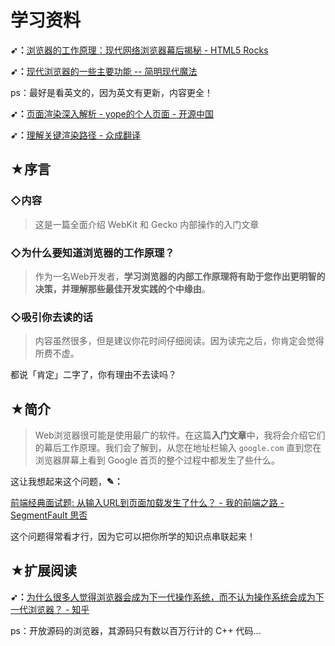 # 学习资料

**➹：**[浏览器的工作原理：现代网络浏览器幕后揭秘 - HTML5 Rocks](https://www.html5rocks.com/zh/tutorials/internals/howbrowserswork/#The_browser_high_level_structure)

**➹：**[现代浏览器的一些主要功能 -- 简明现代魔法](http://www.nowamagic.net/academy/detail/48110105)

ps：最好是看英文的，因为英文有更新，内容更全！

**➹：**[页面渲染深入解析 - yope的个人页面 - 开源中国](https://my.oschina.net/nyp/blog/384472)

**➹：**[理解关键渲染路径 - 众成翻译](https://zcfy.cc/article/understanding-the-critical-rendering-path-2452.html)



## ★序言

### ◇内容

> 这是一篇全面介绍 WebKit 和 Gecko 内部操作的入门文章

### ◇为什么要知道浏览器的工作原理？

> 作为一名Web开发者，**学习浏览器的内部工作原理将有助于您作出更明智的决策，并理解那些最佳开发实践的个中缘由**。

### ◇吸引你去读的话

> 内容虽然很多，但是建议你花时间仔细阅读。因为读完之后，你肯定会觉得所费不虚。

都说「肯定」二字了，你有理由不去读吗？

## ★简介

> Web浏览器很可能是使用最广的软件。在这篇**入门文章**中，我将会介绍它们的幕后工作原理。我们会了解到，从您在地址栏输入 `google.com` 直到您在浏览器屏幕上看到 Google 首页的整个过程中都发生了些什么。

这让我想起来这个问题，**✎：**

[前端经典面试题: 从输入URL到页面加载发生了什么？ - 我的前端之路 - SegmentFault 思否](https://segmentfault.com/a/1190000006879700)

这个问题得常看才行，因为它可以把你所学的知识点串联起来！

## ★扩展阅读

**➹：**[为什么很多人觉得浏览器会成为下一代操作系统，而不认为操作系统会成为下一代浏览器？ - 知乎](https://www.zhihu.com/question/27155445)



ps：开放源码的浏览器，其源码只有数以百万行计的 C++ 代码...